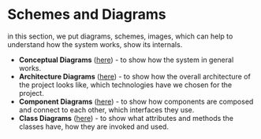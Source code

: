 # Schemes and Diagrams

in this section, we put diagrams, schemes, images, which can help to understand how the system works, show its internals.

- **Conceptual Diagrams** ([here](conceptual)) - to show how the system in general works.
- **Architecture Diagrams** ([here](architecture)) - to show how the overall architecture of the project looks like, which
technologies have we chosen for the project.
- **Component Diagrams** ([here](components)) - to show how components are composed and connect to each other,
 which interfaces they use.
- **Class Diagrams** ([here](classes)) - to show what attributes and methods the classes have, how they are 
invoked and used.